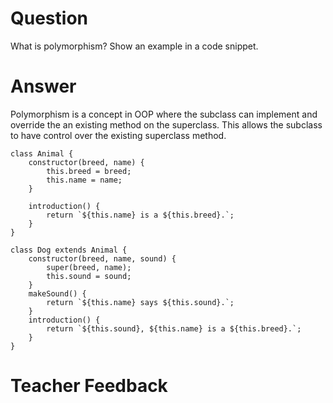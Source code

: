 # Question

What is polymorphism? Show an example in a code snippet.

# Answer

Polymorphism is a concept in OOP where the subclass can implement and override the an existing method on the superclass. This allows the subclass to have control over the existing superclass method.

```
class Animal {
    constructor(breed, name) {
        this.breed = breed;
        this.name = name;
    }

    introduction() {
        return `${this.name} is a ${this.breed}.`;
    }
}

class Dog extends Animal {
    constructor(breed, name, sound) {
        super(breed, name);
        this.sound = sound;
    }
    makeSound() {
        return `${this.name} says ${this.sound}.`;
    }
    introduction() {
        return `${this.sound}, ${this.name} is a ${this.breed}.`;
    }
}

```

# Teacher Feedback
